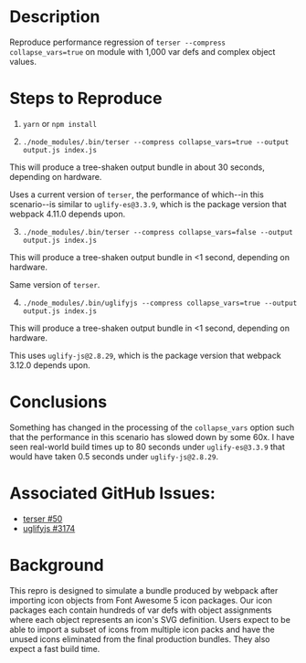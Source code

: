 # Description
Reproduce performance regression of `terser --compress collapse_vars=true` on module with 1,000 var defs and complex object values.

# Steps to Reproduce

1. `yarn` or `npm install`

2. `./node_modules/.bin/terser --compress collapse_vars=true --output output.js index.js`

This will produce a tree-shaken output bundle in about 30 seconds, depending on hardware.

Uses a current version of `terser`, the performance of which--in this scenario--is similar to `uglify-es@3.3.9`, which is the package
version that webpack 4.11.0 depends upon.

3. `./node_modules/.bin/terser --compress collapse_vars=false --output output.js index.js`

This will produce a tree-shaken output bundle in <1 second, depending on hardware.

Same version of `terser`.

4. `./node_modules/.bin/uglifyjs --compress collapse_vars=true --output output.js index.js`

This will produce a tree-shaken output bundle in <1 second, depending on hardware.

This uses `uglify-js@2.8.29`, which is the package version that webpack 3.12.0 depends upon.

# Conclusions

Something has changed in the processing of the `collapse_vars` option such that the performance in this scenario has slowed down by
some 60x. I have seen real-world build times up to 80 seconds under `uglify-es@3.3.9` that would have taken 0.5 seconds under
`uglify-js@2.8.29`.

# Associated GitHub Issues:
- [terser #50](https://github.com/fabiosantoscode/terser/issues/50)
- [uglifyjs #3174](https://github.com/mishoo/UglifyJS2/issues/3174)

# Background

This repro is designed to simulate a bundle produced by webpack after importing icon objects from Font Awesome 5 icon packages.
Our icon packages each contain hundreds of var defs with object assignments where each object represents an icon's
SVG definition. Users expect to be able to import a subset of icons from multiple icon packs and have the unused icons eliminated from the
final production bundles. They also expect a fast build time.
